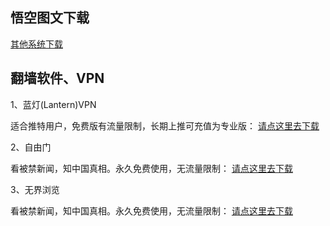   
<h2><a href="#悟空图文下载" aria-hidden="true" class="anchor" id="user-content-WKTW"></a>悟空图文下载</h2>

<p><a href="https://github.com/getlantern/forum/issues/833">其他系统下载</a></p>


<h2><a href="#翻墙软件、VPN" aria-hidden="true" class="anchor" id="user-content-VPN"></a>翻墙软件、VPN</h2>

<p>1、蓝灯(Lantern)VPN</p>
<p>适合推特用户，免费版有流量限制，长期上推可充值为专业版： <a href="https://github.com/getlantern/forum"><u>请点这里去下载</u></a></p>

<p>2、自由门</p>
<p>看被禁新闻，知中国真相。永久免费使用，无流量限制： <a href="https://github.com/getlantern/forum"><u>请点这里去下载</u></a></p>

<p>3、无界浏览</p>
<p>看被禁新闻，知中国真相。永久免费使用，无流量限制： <a href="https://github.com/getlantern/forum"><u>请点这里去下载</u></a></p>
